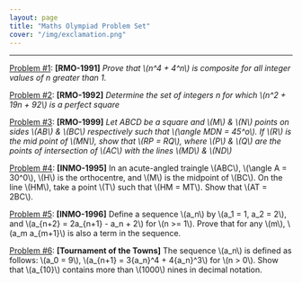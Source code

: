 ```yaml
---
layout: page
title: "Maths Olympiad Problem Set"
cover: "/img/exclamation.png"
---
```


---

[Problem #1](problem-1): **[RMO-1991]** *Prove that \\(n^4 + 4^n\\) is composite for all integer values of n greater than 1.* 

[Problem #2](problem-2): **[RMO-1992]** *Determine the set of integers n for which \\(n^2 + 19n + 92\\) is a perfect square*

[Problem #3](problem-3): **[RMO-1999]** *Let ABCD be a square and \\(M\\) & \\(N\\) points on sides \\(AB\\) & \\(BC\\) respectively such that \\(\angle MDN = 45^o\\). If \\(R\\) is the mid point of \\(MN\\), show that \\(RP = RQ\\), where \\(P\\) & \\(Q\\) are the points of intersection of \\(AC\\) with the lines \\(MD\\) & \\(ND\\)*

[Problem #4](problem-4): **[INMO-1995]** In an acute-angled traingle \\(ABC\\), \\(\angle A = 30^0\\), \\(H\\) is the orthocentre, and \\(M\\) is the midpoint of \\(BC\\). On the line \\(HM\\), take a point \\(T\\) such that \\(HM = MT\\). Show that \\(AT = 2BC\\).

[Problem #5](problem-5): **[INMO-1996]** Define a sequence \\(a_n\\) by \\(a_1 = 1, a_2 = 2\\), and \\(a_{n+2} = 2a_{n+1} - a_n + 2\\) for \\(n >= 1\\). Prove that for any \\(m\\), \\(a_m a_{m+1}\\) is also a term in the sequence.

[Problem #6](problem-6): **[Tournament of the Towns]** The sequence \\(a_n\\) is defined as follows: \\(a_0 = 9\\), \\(a_{n+1} = 3{a_n}^4 + 4{a_n}^3\\) for \\(n > 0\\). Show that \\(a_{10}\\) contains more than \\(1000\\) nines in decimal notation.

